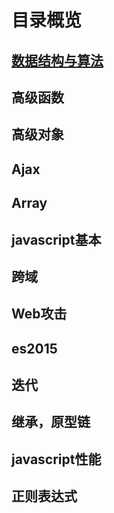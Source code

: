 # 目录概览

## [数据结构与算法](./DataStructuresAndAlgorithms/README.md)

## 高级函数

## 高级对象

## Ajax

## Array

## javascript基本

## 跨域

## Web攻击

## es2015

## 迭代

## 继承，原型链

## javascript性能

## 正则表达式










